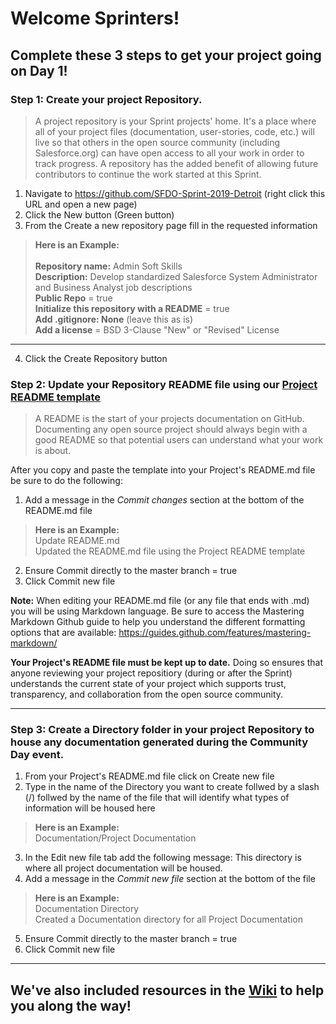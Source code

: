 # Welcome Sprinters!

## Complete these 3 steps to get your project going on Day 1!

### Step 1: Create your project Repository.
> A project repository is your Sprint projects' home. It's a place where all of your project files (documentation, user-stories, code, etc.) will live so that others in the open source community (including Salesforce.org) can have open access to all your work in order to track progress. A repository has the added benefit of allowing future contributors to continue the work started at this Sprint.

1. Navigate to https://github.com/SFDO-Sprint-2019-Detroit (right click this URL and open a new page)
2. Click the New button (Green button)
3. From the Create a new repository page fill in the requested information

> __Here is an Example:__<br><br>
> __Repository name:__ Admin Soft Skills<br>
> __Description:__ Develop standardized Salesforce System Administrator and Business Analyst job descriptions<br>
> __Public Repo__ = true<br>
> __Initialize this repository with a README__ = true<br>
> __Add .gitignore: None__ (leave this as is)<br>
> __Add a license__ = BSD 3-Clause "New" or "Revised" License <br>
***
4. Click the Create Repository button<br>


### Step 2: Update your Repository README file using our [Project README template](https://github.com/SFDO-Sprint-2019-Detroit/Welcome/wiki/Project-README.md-file-template)
> A README is the start of your projects documentation on GitHub. Documenting any open source project should always begin with a good README so that potential users can understand what your work is about.

After you copy and paste the template into your Project's README.md file be sure to do the following:

1. Add a message in the *Commit changes* section at the bottom of the README.md file
> __Here is an Example:__<br>
> Update README.md <br>
> Updated the README.md file using the Project README template
2. Ensure Commit directly to the master branch = true
3. Click Commit new file

__Note:__ When editing your README.md file (or any file that ends with .md) you will be using Markdown language. Be sure to access the Mastering Markdown Github guide to help you understand the different formatting options that are available: https://guides.github.com/features/mastering-markdown/

__Your Project's README file must be kept up to date.__ 
Doing so ensures that anyone reviewing your project repositiory (during or after the Sprint) understands the current state of your project which supports trust, transparency, and collaboration from the open source community.
***

### Step 3: Create a Directory folder in your project Repository to house any documentation generated during the Community Day event.
1. From your Project's README.md file click on Create new file
2. Type in the name of the Directory you want to create follwed by a slash (/) follwed by the name of the file that will identify what types of information will be housed here
> __Here is an Example:__<br>
> Documentation/Project Documentation
3. In the Edit new file tab add the following message: This directory is where all project documentation will be housed.
4. Add a message in the *Commit new file* section at the bottom of the file
> __Here is an Example:__<br>
> Documentation Directory <br>
> Created a Documentation directory for all Project Documentation
5. Ensure Commit directly to the master branch = true
6. Click Commit new file
***

## We've also included resources in the [Wiki](https://github.com/SFDO-Sprint-2019-Detroit/Welcome/wiki) to help you along the way!
